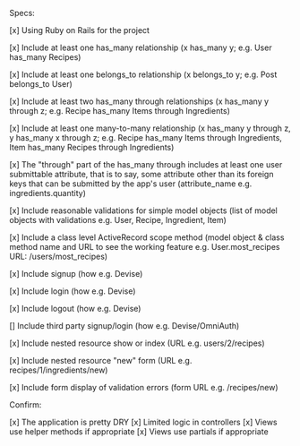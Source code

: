 Specs:

 [x] Using Ruby on Rails for the project

 [x] Include at least one has_many relationship (x has_many y; e.g. User has_many Recipes)

 [x] Include at least one belongs_to relationship (x belongs_to y; e.g. Post belongs_to User)

 [x] Include at least two has_many through relationships (x has_many y through z; e.g. Recipe has_many Items through Ingredients)

 [x] Include at least one many-to-many relationship (x has_many y through z, y has_many x through z; e.g. Recipe has_many Items through Ingredients, Item has_many Recipes through Ingredients)

 [x] The "through" part of the has_many through includes at least one user submittable attribute, that is to say, some attribute other than its foreign keys that can be submitted by the app's user (attribute_name e.g. ingredients.quantity)

 [x] Include reasonable validations for simple model objects (list of model objects with validations e.g. User, Recipe, Ingredient, Item)

 [x] Include a class level ActiveRecord scope method (model object & class method name and URL to see the working feature e.g. User.most_recipes URL: /users/most_recipes)

[x] Include signup (how e.g. Devise)

[x] Include login (how e.g. Devise)

[x] Include logout (how e.g. Devise)

[] Include third party signup/login (how e.g. Devise/OmniAuth)

[x] Include nested resource show or index (URL e.g. users/2/recipes)

[x] Include nested resource "new" form (URL e.g. recipes/1/ingredients/new)

[x] Include form display of validation errors (form URL e.g. /recipes/new)

Confirm:

[x] The application is pretty DRY
[x] Limited logic in controllers
[x] Views use helper methods if appropriate
[x] Views use partials if appropriate